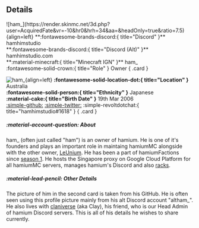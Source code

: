 ## Details
<div class="grid" markdown>
![ham_](https://render.skinmc.net/3d.php?user=AcquiredFate&vr=-10&hr0&hrh=34&aa=&headOnly=true&ratio=7.5){align=left}
**:fontawesome-brands-discord:{ title="Discord" }** hamhimstudio<br>
**:fontawesome-brands-discord:{ title="Discord (Alt)" }** hamhimstudio.com<br>
**:material-minecraft:{ title="Minecraft IGN" }** ham_<br>
:fontawesome-solid-crown:{ title="Role" } Owner
{ .card }

![ham_](https://images-ext-1.discordapp.net/external/0J7AQ90UAIWAWcwD9lkNqUiKs-PPCdHR1FlunRq19-4/https/cdn.discordapp.com/avatars/1004243559140044871/d1257870a2f2b221ee32a6008793f088.webp?format=webp&width=90&height=90){align=left}
**:fontawesome-solid-location-dot:{ title="Location" }** Australia<br>
**:fontawesome-solid-person:{ title="Ethnicity" }** Japanese<br>
**:material-cake:{ title="Birth Date" }** 19th Mar 2006 <br>
[:simple-github:](https://github.com/hamhimstudio) [:simple-twitter:](https://x.com/hamhimstudio) :simple-revoltdotchat:{ title="hamhimstudio#1618" }
{ .card }

</div>

##### :material-account-question: About
ham_ (often just called "ham") is an owner of hamium. He is one of it's founders and plays an important role in maintaing hamiumMC alongside with the other owner, [LeUnium](../staff/unium.md). He has been a part of hamiumFactions since [season 1](../seasons/s1.md). He hosts the Singapore proxy on Google Cloud Platform for all hamiumMC servers, manages hamium's Discord and also [racks](../extra/racks.md).

##### :material-lead-pencil: Other Details
The picture of him in the second card is taken from his GitHub. He is often seen using this profile picture mainly from his alt Discord account "altham_". He also lives with [claniverse](../staff/realclay.md) (aka Clay), his friend, who is our Head Admin of hamium Discord servers. This is all of his details he wishes to share currently.
